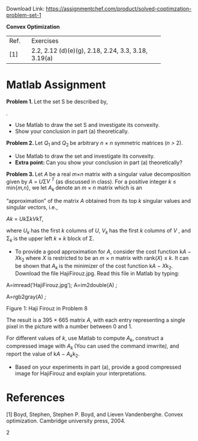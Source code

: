 Download Link: https://assignmentchef.com/product/solved-coptimzation-problem-set-1
<br>



<strong>Convex Optimization</strong>




<table width="380">

 <tbody>

  <tr>

   <td width="43">Ref.</td>

   <td width="337">Exercises</td>

  </tr>

  <tr>

   <td width="43">[1]</td>

   <td width="337">2.2, 2.12 (d)(e)(g), 2.18, 2.24, 3.3, 3.18, 3.19(a)</td>

  </tr>

 </tbody>

</table>

<h1>Matlab Assignment</h1>

<strong>Problem 1. </strong>Let the set S be described by,

<em>.</em>

<ul>

 <li>Use Matlab to draw the set S and investigate its convexity.</li>

 <li>Show your conclusion in part (a) theoretically.</li>

</ul>

<strong>Problem 2. </strong>Let <em>Q</em><sub>1 </sub>and <em>Q</em><sub>2 </sub>be arbitrary <em>n </em>× <em>n </em>symmetric matrices (<em>n &gt; </em>2).

<ul>

 <li>Use Matlab to draw the set and investigate its convexity.</li>

 <li><strong>Extra point: </strong>Can you show your conclusion in part (a) theoretically?</li>

</ul>

<strong>Problem 3. </strong>Let <em>A </em>be a real <em>m</em>×<em>n </em>matrix with a singular value decomposition given by <em>A </em>= <em>U</em>Σ<em>V <sup>T </sup></em>(as discussed in class). For a positive integer <em>k </em>≤ min{<em>m,n</em>}, we let <em>A<sub>k </sub></em>denote an <em>m </em>× <em>n </em>matrix which is an

“approximation” of the matrix <em>A </em>obtained from its top <em>k </em>singular values and singular vectors, i.e.,

<em>A</em><em>k </em>= <em>U</em><em>k</em>Σ<em>kV</em><em>kT,</em>

where <em>U<sub>k </sub></em>has the first <em>k </em>columns of <em>U</em>, <em>V<sub>k </sub></em>has the first <em>k </em>columns of <em>V </em>, and Σ<em><sub>k </sub></em>is the upper left <em>k </em>× <em>k </em>block of Σ.

<ul>

 <li>To provide a good approximation for <em>A</em>, consider the cost function k<em>A </em>− <em>X</em>k<sub>2 </sub>where <em>X </em>is restricted to be an <em>m </em>× <em>n </em>matrix with rank(<em>X</em>) ≤ <em>k</em>. It can be shown that <em>A<sub>k </sub></em>is the minimizer of the cost function k<em>A </em>− <em>X</em>k<sub>2</sub>. Download the file HajiFirouz.jpg. Read this file in Matlab by typing:</li>

</ul>

A=imread(’HajiFirouz.jpg’)<em>; </em>A=im2double(A) <em>;</em>

A=rgb2gray(A) <em>;</em>

Figure 1: Haji Firouz in Problem 8

The result is a 395 × 665 matrix <em>A</em>, with each entry representing a single pixel in the picture with a number between 0 and 1.

For different values of <em>k</em>, use Matlab to compute <em>A<sub>k</sub></em>, construct a compressed image with <em>A<sub>k </sub></em>(You can used the command imwrite<em>), </em>and report the value of k<em>A </em>− <em>A<sub>k</sub></em>k<sub>2</sub>.

<ul>

 <li>Based on your experiments in part (a), provide a good compressed image for HajiFirouz and explain your interpretations.</li>

</ul>

<h1>References</h1>

[1] Boyd, Stephen, Stephen P. Boyd, and Lieven Vandenberghe. Convex optimization. Cambridge university press, 2004.

2
